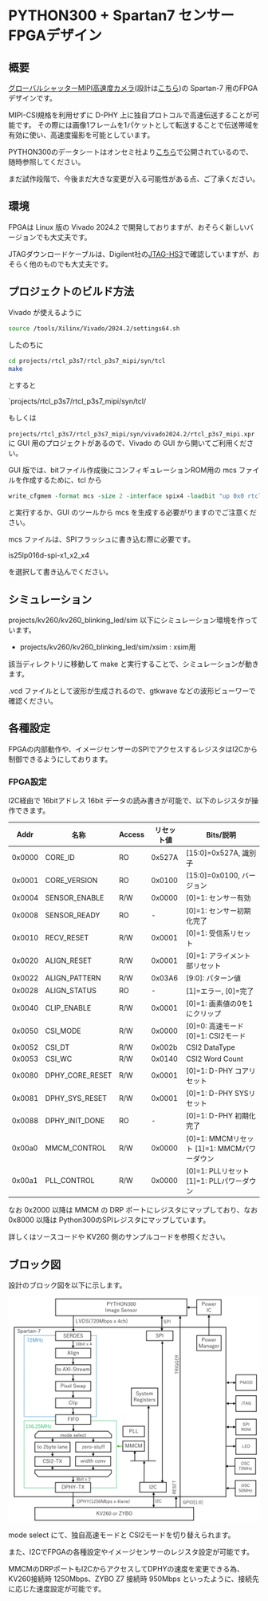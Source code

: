# PYTHON300 + Spartan7 センサー FPGAデザイン

## 概要

[グローバルシャッターMIPI高速度カメラ](https://rtc-lab.com/products/rtcl-cam-p3s7-mipi/)(設計は[こちら](https://github.com/ryuz/rtcl-p3s7-mipi))の Spartan-7 用のFPGAデザインです。

MIPI-CSI規格を利用せずに D-PHY 上に独自プロトコルで高速伝送することが可能です。
その際には画像1フレームを1パケットとして転送することで伝送帯域を有効に使い、高速度撮影を可能としています。

PYTHON300のデータシートはオンセミ社より[こちら](https://www.onsemi.jp/products/sensors/image-sensors/python300)で公開されているので、随時参照してください。

まだ試作段階で、今後まだ大きな変更が入る可能性がある点、ご了承ください。


## 環境

FPGAは Linux 版の Vivado 2024.2 で開発しておりますが、おそらく新しいバージョンでも大丈夫です。

JTAGダウンロードケーブルは、Digilent社の[JTAG-HS3](https://digilent.com/shop/jtag-hs3-programming-cable/)で確認していますが、おそらく他のものでも大丈夫です。


## プロジェクトのビルド方法

Vivado が使えるように

```bash
source /tools/Xilinx/Vivado/2024.2/settings64.sh
```

したのちに

```bash
cd projects/rtcl_p3s7/rtcl_p3s7_mipi/syn/tcl
make
```

とすると

`projects/rtcl_p3s7/rtcl_p3s7_mipi/syn/tcl/

もしくは

`projects/rtcl_p3s7/rtcl_p3s7_mipi/syn/vivado2024.2/rtcl_p3s7_mipi.xpr` に GUI 用のプロジェクトがあるので、Vivado の GUI から開いてご利用ください。

GUI 版では、bitファイル作成後にコンフィギュレーションROM用の mcs ファイルを作成するために、tcl から

```tcl
write_cfgmem -format mcs -size 2 -interface spix4 -loadbit "up 0x0 rtcl_p3s7_mipi.runs/impl_1/rtcl_p3s7_mipi.bit" -file rtcl_p3s7_mipi.runs/impl_1/rtcl_p3s7_mipi.mcs -force
```

と実行するか、GUI のツールから mcs を生成する必要がりますのでご注意ください。

mcs ファイルは、SPIフラッシュに書き込む際に必要です。

is25lp016d-spi-x1_x2_x4

を選択して書き込んでください。

## シミュレーション

projects/kv260/kv260_blinking_led/sim 以下にシミュレーション環境を作っています。

- projects/kv260/kv260_blinking_led/sim/xsim : xsim用

該当ディレクトリに移動して make と実行することで、シミュレーションが動きます。

.vcd ファイルとして波形が生成されるので、gtkwave などの波形ビューワーで確認ください。


## 各種設定

FPGAの内部動作や、イメージセンサーのSPIでアクセスするレジスタはI2Cから制御できるようにしております。

### FPGA設定

I2C経由で 16bitアドレス 16bit データの読み書きが可能で、以下のレジスタが操作できます。


|   Addr | 名称                 | Access | リセット値    | Bits/説明                                      |
|--------|----------------------|--------|--------------|-----------------------------------------------|
| 0x0000 | CORE_ID              | RO     | 0x527A       | [15:0]=0x527A, 識別子                         |
| 0x0001 | CORE_VERSION         | RO     | 0x0100       | [15:0]=0x0100, バージョン                     |
| 0x0004 | SENSOR_ENABLE        | R/W    | 0x0000       | [0]=1: センサー有効                           |
| 0x0008 | SENSOR_READY         | RO     | -            | [0]=1: センサー初期化完了                     |
| 0x0010 | RECV_RESET           | R/W    | 0x0001       | [0]=1: 受信系リセット                         |
| 0x0020 | ALIGN_RESET          | R/W    | 0x0001       | [0]=1: アライメント部リセット                 |
| 0x0022 | ALIGN_PATTERN        | R/W    | 0x03A6       | [9:0]: パターン値                              |
| 0x0028 | ALIGN_STATUS         | RO     | -            | [1]=エラー, [0]=完了                           |
| 0x0040 | CLIP_ENABLE          | R/W    | 0x0001       | [0]=1: 画素値の0を1にクリップ          |
| 0x0050 | CSI_MODE             | R/W    | 0x0000       | [0]=0: 高速モード [0]=1: CSI2モード   |
| 0x0052 | CSI_DT               | R/W    | 0x002b       | CSI2 DataType                        |
| 0x0053 | CSI_WC               | R/W    | 0x0140       | CSI2 Word Count                      |
| 0x0080 | DPHY_CORE_RESET      | R/W    | 0x0001       | [0]=1: D-PHY コアリセット                     |
| 0x0081 | DPHY_SYS_RESET       | R/W    | 0x0001       | [0]=1: D-PHY SYSリセット                      |
| 0x0088 | DPHY_INIT_DONE       | RO     | -            | [0]=1: D-PHY 初期化完了                       |
| 0x00a0 | MMCM_CONTROL         | R/W    | 0x0000       | [0]=1: MMCMリセット [1]=1: MMCMパワーダウン    |
| 0x00a1 | PLL_CONTROL          | R/W    | 0x0000       | [0]=1: PLLリセット [1]=1: PLLパワーダウン    |


なお 0x2000 以降は MMCM の DRP ポートにレジスタにマップしており、なお 0x8000 以降は Python300のSPIレジスタにマップしています。

詳しくはソースコードや KV260 側のサンプルコードを参照ください。

## ブロック図

設計のブロック図を以下に示します。

![rtcl_p3s7_mipi_block_diagram](doc/rtcl_p3s7_mipi_block_diagram.png)

mode select にて、独自高速モードと CSI2モードを切り替えられます。

また、I2CでFPGAの各種設定やイメージセンサーのレジスタ設定が可能です。

MMCMのDRPポートもI2CからアクセスしてDPHYの速度を変更できる為、KV260接続時 1250Mbps、ZYBO Z7 接続時 950Mbps といったように、接続先に応じた速度設定が可能です。

